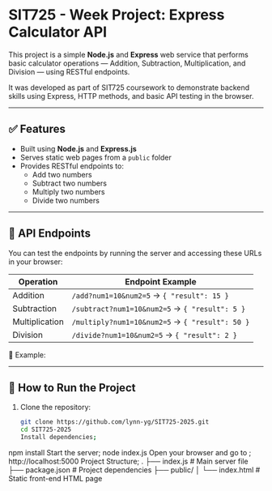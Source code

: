 # SIT725 - Week Project: Express Calculator API

This project is a simple **Node.js** and **Express** web service that performs basic calculator operations — Addition, Subtraction, Multiplication, and Division — using RESTful endpoints.

It was developed as part of SIT725 coursework to demonstrate backend skills using Express, HTTP methods, and basic API testing in the browser.

---

## ✅ Features

- Built using **Node.js** and **Express.js**
- Serves static web pages from a `public` folder
- Provides RESTful endpoints to:
  - Add two numbers
  - Subtract two numbers
  - Multiply two numbers
  - Divide two numbers

---

## 🧪 API Endpoints

You can test the endpoints by running the server and accessing these URLs in your browser:

| Operation     | Endpoint Example |
|---------------|------------------|
| Addition      | `/add?num1=10&num2=5` → `{ "result": 15 }` |
| Subtraction   | `/subtract?num1=10&num2=5` → `{ "result": 5 }` |
| Multiplication| `/multiply?num1=10&num2=5` → `{ "result": 50 }` |
| Division      | `/divide?num1=10&num2=5` → `{ "result": 2 }` |

📌 Example:

---

## 🚀 How to Run the Project

1. Clone the repository:
   ```bash
   git clone https://github.com/lynn-yg/SIT725-2025.git
   cd SIT725-2025
   Install dependencies;
npm install
  Start the server;
node index.js
Open your browser and go to ; 
http://localhost:5000
Project Structure;
.
├── index.js            # Main server file
├── package.json        # Project dependencies
├── public/
│   └── index.html      # Static front-end HTML page

